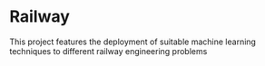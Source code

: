 # Railway
This project features the deployment of suitable machine learning techniques to different railway  engineering problems
